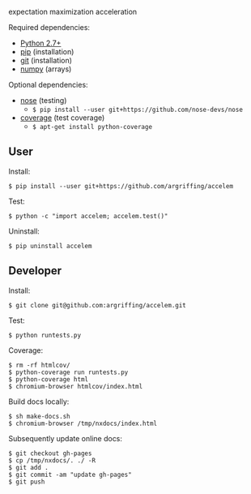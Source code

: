 expectation maximization acceleration

Required dependencies:
 * [Python 2.7+](http://www.python.org/)
 * [pip](https://pip.readthedocs.org/) (installation)
 * [git](http://git-scm.com/) (installation)
 * [numpy](http://www.numpy.org/) (arrays)

Optional dependencies:
 * [nose](http://readthedocs.org/docs/nose/en/latest/) (testing)
   - `$ pip install --user git+https://github.com/nose-devs/nose`
 * [coverage](http://nedbatchelder.com/code/coverage/) (test coverage)
   - `$ apt-get install python-coverage`


User
----

Install:

    $ pip install --user git+https://github.com/argriffing/accelem

Test:

    $ python -c "import accelem; accelem.test()"

Uninstall:

    $ pip uninstall accelem


Developer
---------

Install:

    $ git clone git@github.com:argriffing/accelem.git

Test:

    $ python runtests.py

Coverage:

    $ rm -rf htmlcov/
    $ python-coverage run runtests.py
    $ python-coverage html
    $ chromium-browser htmlcov/index.html

Build docs locally:

    $ sh make-docs.sh
    $ chromium-browser /tmp/nxdocs/index.html

Subsequently update online docs:

    $ git checkout gh-pages
    $ cp /tmp/nxdocs/. ./ -R
    $ git add .
    $ git commit -am "update gh-pages"
    $ git push


